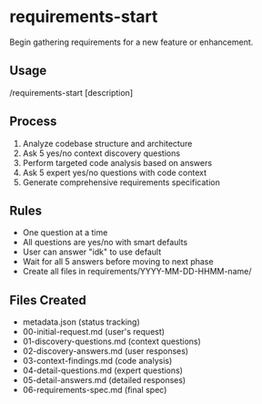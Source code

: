 # requirements-start

Begin gathering requirements for a new feature or enhancement.

## Usage
/requirements-start [description]

## Process
1. Analyze codebase structure and architecture
2. Ask 5 yes/no context discovery questions
3. Perform targeted code analysis based on answers
4. Ask 5 expert yes/no questions with code context
5. Generate comprehensive requirements specification

## Rules
- One question at a time
- All questions are yes/no with smart defaults
- User can answer "idk" to use default
- Wait for all 5 answers before moving to next phase
- Create all files in requirements/YYYY-MM-DD-HHMM-name/

## Files Created
- metadata.json (status tracking)
- 00-initial-request.md (user's request)
- 01-discovery-questions.md (context questions)
- 02-discovery-answers.md (user responses)
- 03-context-findings.md (code analysis)
- 04-detail-questions.md (expert questions)
- 05-detail-answers.md (detailed responses)
- 06-requirements-spec.md (final spec)